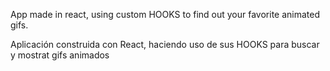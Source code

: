 App made in react, using custom HOOKS to find out your favorite animated gifs.


Aplicación construida con React, haciendo uso de sus HOOKS para buscar y mostrat gifs animados
